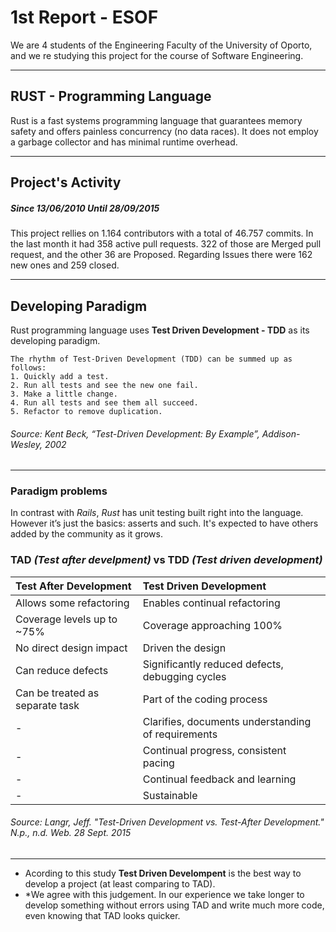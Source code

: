 # 1st Report - ESOF

We are 4 students of the Engineering Faculty of the University of Oporto, and we re studying this project for the course of Software Engineering.

***

## RUST - Programming Language

Rust is a fast systems programming language that guarantees memory safety and offers painless concurrency (no data races). It does not employ a garbage collector and has minimal runtime overhead.

***

## Project's Activity
##### _Since 13/06/2010 Until 28/09/2015_

This project rellies on 1.164 contributors with a total of 46.757 commits.
In the last month it had 358 active pull requests. 322 of those are Merged pull request, and the other 36 are Proposed.
Regarding Issues there were 162 new ones and 259 closed.

***

## Developing Paradigm

Rust programming language uses **Test Driven Development - TDD** as its developing paradigm.

    The rhythm of Test-Driven Development (TDD) can be summed up as follows:
    1. Quickly add a test.
    2. Run all tests and see the new one fail.
    3. Make a little change.
    4. Run all tests and see them all succeed.
    5. Refactor to remove duplication.
###### Source: Kent Beck, “Test-Driven Development: By Example”, Addison-Wesley, 2002
***
### Paradigm problems

In contrast with _Rails_, _Rust_ has unit testing built right into the language. However it’s just the basics: asserts and such. It's expected to have others added by the community as it grows.

### **TAD** _(Test after develpment)_ vs **TDD** _(Test driven development)_

|Test After Development|Test Driven Development|
|:---------------------|:----------------------|
|Allows some refactoring|Enables continual refactoring|
|Coverage levels up to ~75%|Coverage approaching 100%|
|No direct design impact|Driven the design|
|Can reduce defects|Significantly reduced defects, debugging cycles|
|Can be treated as separate task|Part of the coding process|
|-|Clarifies, documents understanding of requirements|
|-|Continual progress, consistent pacing|
|-|Continual feedback and learning|
|-|Sustainable|

###### Source: _Langr, Jeff. "Test-Driven Development vs. Test-After Development." N.p., n.d. Web. 28 Sept. 2015_
***
* Acording to this study **Test Driven Develompent** is the best way to develop a project (at least comparing to TAD).
* *We agree with this judgement. In our experience we take longer to develop something without errors using TAD and write much more code, even knowing that TAD looks quicker.